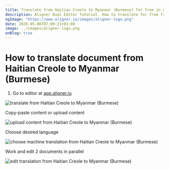 ```yaml
---
title: Translate from Haitian Creole to Myanmar (Burmese) for free in Aligner Editor
description: Aligner Dual Editor Tutorial. How to translate for free from Haitian Creole to Myanmar (Burmese). Aligner is multilingual document management platform. 
ogImage: "https://www.aligner.io/images/aligner-logo.png"
date: 2020-05-06T07:09:21+03:00
image: ../images/aligner-logo.png
onBlog: true
---
```


# How to translate document from Haitian Creole to Myanmar (Burmese)

1. Go to editor at [app.aligner.io](https://app.aligner.io "Aligner App web page")

![translate from Haitian Creole to Myanmar (Burmese)](../aligner-blank-editor.png "translate from Haitian Creole to Myanmar (Burmese)")

Copy-paste content or upload content

![upload content from Haitian Creole to Myanmar (Burmese)](../aligner-uploaded-document.png "upload content from Haitian Creole to Myanmar (Burmese)")

Choose desired language

![choose machine translation from Haitian Creole to Myanmar (Burmese)](../aligner-language-dropdown.png "choose machine translation from Haitian Creole to Myanmar (Burmese)")

Work and edit 2 documents in parallel

![edit translation from Haitian Creole to Myanmar (Burmese)](../aligner-double-sitded-editor.png "edit translation from Haitian Creole to Myanmar (Burmese)")

